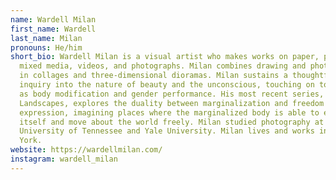 ```yaml
---
name: Wardell Milan
first_name: Wardell
last_name: Milan
pronouns: He/him
short_bio: Wardell Milan is a visual artist who makes works on paper, painting,
  mixed media, videos, and photographs. Milan combines drawing and photography
  in collages and three-dimensional dioramas. Milan sustains a thoughtful
  inquiry into the nature of beauty and the unconscious, touching on topics such
  as body modification and gender performance. His most recent series, Parisian
  Landscapes, explores the duality between marginalization and freedom of
  expression, imagining places where the marginalized body is able to express
  itself and move about the world freely. Milan studied photography at the
  University of Tennessee and Yale University. Milan lives and works in New
  York.
website: https://wardellmilan.com/
instagram: wardell_milan
---
```

